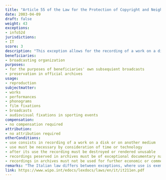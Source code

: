 ```yaml
---
title: "Article 55 of the Law for the Protection of Copyright and Neighbouring Rights"
date: 2003-04-09 
draft: false
weight: 43
exceptions:
- info52d
jurisdictions:
- IT
score: 3
description: "This exception allows for the recording of a work on a disk or on another medium by broadcasting organizations for the purpose of subsequent broadcasting, when this is necessitated by consideration of time or technology, provided that after its use the recording is destroyed or rendered unusable. The use cannot prejudice the rights of the author in connection with the broadcasting of their work. Furthermore, the exception covers preservation of recordings of exceptional documentary nature in official archives and provided they are not used for further economic or commercial exploitation."
beneficiaries:
- broadcasting organization
purposes: 
- for the purposes of beneficiaries' own subsequient broadcasts
- preservation in official archives 
usage:
- reproduction
subjectmatter:
- works
- performances
- phonograms
- film fixations
- broadcasts
- audiovisual fixations in sporting events
compensation:
- no compensation required
attribution: 
- no attribution required
otherConditions: 
- use consists in recording of a work on a disk or on another medium
- use must be necessary by consideration of time or technology
- after its use the recording must be destroyed or rendered unusable
- recordings peserved in archives must be of exceptional documentary nature
- recordings in archives must not be used for further economic or commercial exploitation
remarks: "The Italian law differs between exceptions, where use is exempt from the rightsholder's authorisation and no payment is due, and limitations, where payment of equitable compensation is due.<br /><br />Under art. 71decies, exceptions and limitations to authors’ right apply also to the neighbouring rights."
link: https://www.wipo.int/edocs/lexdocs/laws/en/it/it211en.pdf
---
```

